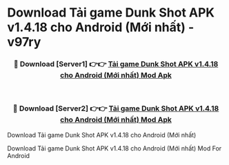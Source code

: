 # Download Tải game Dunk Shot APK v1.4.18 cho Android (Mới nhất) - v97ry


<div align="center">
<h3>🔴 Download [Server1] 👉👉 <a href="https://apk-comot.site?title=Tải_game_Dunk_Shot_APK_v1.4.18_cho_Android_(Mới_nhất)">Tải game Dunk Shot APK v1.4.18 cho Android (Mới nhất) Mod Apk</a></h3><br>
<h3>🔴 Download [Server2] 👉👉 <a href="https://apk-comot.site?title=Tải_game_Dunk_Shot_APK_v1.4.18_cho_Android_(Mới_nhất)">Tải game Dunk Shot APK v1.4.18 cho Android (Mới nhất) Mod Apk</a></h3>
</div>



Download Tải game Dunk Shot APK v1.4.18 cho Android (Mới nhất) 

Download Tải game Dunk Shot APK v1.4.18 cho Android (Mới nhất) Mod For Android